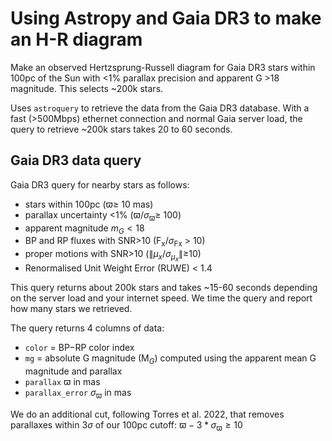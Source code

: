 # Using Astropy and Gaia DR3 to make an H-R diagram

Make an observed Hertzsprung-Russell diagram for Gaia DR3 stars within 100pc of the Sun with <1% parallax
precision and apparent G >18 magnitude. This selects ~200k stars.

Uses `astroquery` to retrieve the data from the Gaia DR3 database. With a fast (>500Mbps) ethernet connection
and normal Gaia server load, the query to retrieve ~200k stars takes 20 to 60 seconds.

## Gaia DR3 data query

Gaia DR3 query for nearby stars as follows:
 * stars within 100pc ($\varpi\ge$ 10 mas)
 * parallax uncertainty <1% ($\varpi/\sigma_\varpi\ge$ 100)
 * apparent magnitude $m_G<18$
 * BP and RP fluxes with SNR>10 (F<sub>x</sub>/$\sigma$<sub>Fx</sub> > 10)
 * proper motions with SNR>10 ($\|\mu_x/\sigma_{\mu_x}\|\ge$10)
 * Renormalised Unit Weight Error (RUWE) < 1.4

This query returns about 200k stars and takes ~15-60 seconds depending on the server load and your
internet speed.  We time the query and report how many stars we retrieved.

The query returns 4 columns of data:
 * `color` = BP$-$RP color index
 * `mg` = absolute G magnitude (M$_G$) computed using the apparent mean G magnitude and parallax
 * `parallax` $\varpi$ in mas
 * `parallax_error` $\sigma_\varpi$ in mas

We do an additional cut, following Torres et al. 2022, that removes parallaxes within 3$\sigma$ of our
100pc cutoff: $\varpi - 3*\sigma_\varpi \ge 10$
